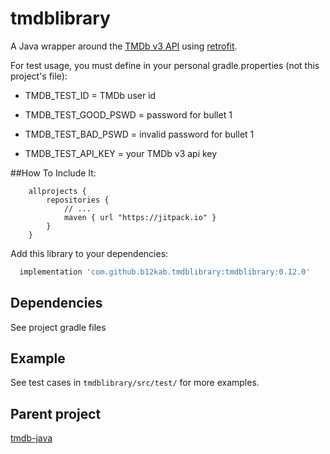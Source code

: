 tmdblibrary
============

A Java wrapper around the [TMDb v3 API][1] using [retrofit][2].

For test usage, you must define in your personal gradle.properties (not this project's file):<p>
* TMDB\_TEST\_ID = TMDb user id<p>
* TMDB\_TEST\_GOOD\_PSWD = password for bullet 1<p>
* TMDB\_TEST\_BAD\_PSWD = invalid password for bullet 1<p>
* TMDB\_TEST\_API\_KEY = your TMDb v3 api key<p>
<p>


##How To Include It:
```
    allprojects {
        repositories {
            // ...
            maven { url "https://jitpack.io" }
        }
    }
```

Add this library to your dependencies:

```groovy
  implementation 'com.github.b12kab.tmdblibrary:tmdblibrary:0.12.0'
```

Dependencies
------------
See project gradle files


Example
-------

See test cases in `tmdblibrary/src/test/` for more examples.

Parent project
----------------

[tmdb-java](https://github.com/UweTrottmann/tmdb-java/releases/tag/v0.9.0)


 [1]: https://developers.themoviedb.org/3
 [2]: https://github.com/square/retrofit
 [3]: https://github.com/UweTrottmann/tmdb-java/releases